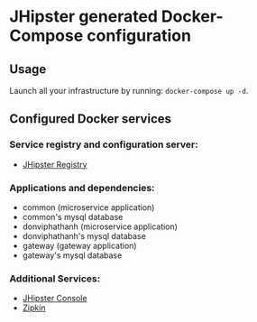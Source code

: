 # JHipster generated Docker-Compose configuration

## Usage

Launch all your infrastructure by running: `docker-compose up -d`.

## Configured Docker services

### Service registry and configuration server:
- [JHipster Registry](http://localhost:8761)

### Applications and dependencies:
- common (microservice application)
- common's mysql database
- donviphathanh (microservice application)
- donviphathanh's mysql database
- gateway (gateway application)
- gateway's mysql database

### Additional Services:

- [JHipster Console](http://localhost:5601)
- [Zipkin](http://localhost:9411)
